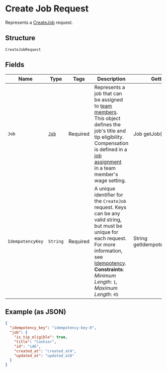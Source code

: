 
# Create Job Request

Represents a [CreateJob](../../doc/api/team.md#create-job) request.

## Structure

`CreateJobRequest`

## Fields

| Name | Type | Tags | Description | Getter |
|  --- | --- | --- | --- | --- |
| `Job` | [`Job`](../../doc/models/job.md) | Required | Represents a job that can be assigned to [team members](../../doc/models/team-member.md). This object defines the<br>job's title and tip eligibility. Compensation is defined in a [job assignment](../../doc/models/job-assignment.md)<br>in a team member's wage setting. | Job getJob() |
| `IdempotencyKey` | `String` | Required | A unique identifier for the `CreateJob` request. Keys can be any valid string,<br>but must be unique for each request. For more information, see<br>[Idempotency](https://developer.squareup.com/docs/build-basics/common-api-patterns/idempotency).<br>**Constraints**: *Minimum Length*: `1`, *Maximum Length*: `45` | String getIdempotencyKey() |

## Example (as JSON)

```json
{
  "idempotency_key": "idempotency-key-0",
  "job": {
    "is_tip_eligible": true,
    "title": "Cashier",
    "id": "id6",
    "created_at": "created_at4",
    "updated_at": "updated_at8"
  }
}
```

